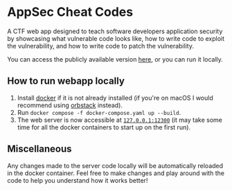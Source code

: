 # AppSec Cheat Codes

A CTF web app designed to teach software developers application security by showcasing what vulnerable code looks like, how to write code to exploit the vulnerability, and how to write code to patch the vulnerability.

You can access the publicly available version [here](https://ctf.neumaneuma.com), or you can run it locally.

## How to run webapp locally

1. Install [docker](https://docs.docker.com/get-docker/) if it is not already installed (if you're on macOS I would recommend using [orbstack](https://orbstack.dev) instead).
2. Run `docker compose -f docker-compose.yaml up --build`.
3. The web server is now accessible at [`127.0.0.1:12300`](http://127.0.0.1:12300) (it may take some time for all the docker containers to start up on the first run).

## Miscellaneous

Any changes made to the server code locally will be automatically reloaded in the docker container. Feel free to make changes and play around with the code to help you understand how it works better!
